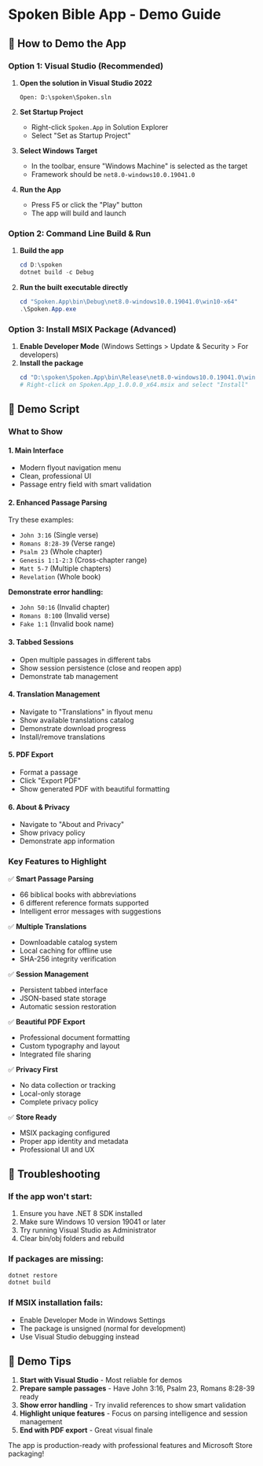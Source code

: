 # Spoken Bible App - Demo Guide

## 🎯 How to Demo the App

### Option 1: Visual Studio (Recommended)
1. **Open the solution in Visual Studio 2022**
   ```
   Open: D:\spoken\Spoken.sln
   ```

2. **Set Startup Project**
   - Right-click `Spoken.App` in Solution Explorer
   - Select "Set as Startup Project"

3. **Select Windows Target**
   - In the toolbar, ensure "Windows Machine" is selected as the target
   - Framework should be `net8.0-windows10.0.19041.0`

4. **Run the App**
   - Press F5 or click the "Play" button
   - The app will build and launch

### Option 2: Command Line Build & Run
1. **Build the app**
   ```powershell
   cd D:\spoken
   dotnet build -c Debug
   ```

2. **Run the built executable directly**
   ```powershell
   cd "Spoken.App\bin\Debug\net8.0-windows10.0.19041.0\win10-x64"
   .\Spoken.App.exe
   ```

### Option 3: Install MSIX Package (Advanced)
1. **Enable Developer Mode** (Windows Settings > Update & Security > For developers)
2. **Install the package**
   ```powershell
   cd "D:\spoken\Spoken.App\bin\Release\net8.0-windows10.0.19041.0\win10-x64\AppPackages\Spoken.App_1.0.0.0_Test"
   # Right-click on Spoken.App_1.0.0.0_x64.msix and select "Install"
   ```

## 🎪 Demo Script

### What to Show

#### 1. **Main Interface**
- Modern flyout navigation menu
- Clean, professional UI
- Passage entry field with smart validation

#### 2. **Enhanced Passage Parsing** 
Try these examples:
- `John 3:16` (Single verse)
- `Romans 8:28-39` (Verse range)
- `Psalm 23` (Whole chapter)
- `Genesis 1:1-2:3` (Cross-chapter range)
- `Matt 5-7` (Multiple chapters)
- `Revelation` (Whole book)

**Demonstrate error handling:**
- `John 50:16` (Invalid chapter)
- `Romans 8:100` (Invalid verse)
- `Fake 1:1` (Invalid book name)

#### 3. **Tabbed Sessions**
- Open multiple passages in different tabs
- Show session persistence (close and reopen app)
- Demonstrate tab management

#### 4. **Translation Management**
- Navigate to "Translations" in flyout menu
- Show available translations catalog
- Demonstrate download progress
- Install/remove translations

#### 5. **PDF Export**
- Format a passage
- Click "Export PDF" 
- Show generated PDF with beautiful formatting

#### 6. **About & Privacy**
- Navigate to "About and Privacy"
- Show privacy policy
- Demonstrate app information

### Key Features to Highlight

✅ **Smart Passage Parsing**
- 66 biblical books with abbreviations
- 6 different reference formats supported
- Intelligent error messages with suggestions

✅ **Multiple Translations**
- Downloadable catalog system
- Local caching for offline use
- SHA-256 integrity verification

✅ **Session Management**
- Persistent tabbed interface
- JSON-based state storage
- Automatic session restoration

✅ **Beautiful PDF Export**
- Professional document formatting
- Custom typography and layout
- Integrated file sharing

✅ **Privacy First**
- No data collection or tracking
- Local-only storage
- Complete privacy policy

✅ **Store Ready**
- MSIX packaging configured
- Proper app identity and metadata
- Professional UI and UX

## 🐛 Troubleshooting

### If the app won't start:
1. Ensure you have .NET 8 SDK installed
2. Make sure Windows 10 version 19041 or later
3. Try running Visual Studio as Administrator
4. Clear bin/obj folders and rebuild

### If packages are missing:
```powershell
dotnet restore
dotnet build
```

### If MSIX installation fails:
- Enable Developer Mode in Windows Settings
- The package is unsigned (normal for development)
- Use Visual Studio debugging instead

## 🎯 Demo Tips

1. **Start with Visual Studio** - Most reliable for demos
2. **Prepare sample passages** - Have John 3:16, Psalm 23, Romans 8:28-39 ready
3. **Show error handling** - Try invalid references to show smart validation
4. **Highlight unique features** - Focus on parsing intelligence and session management
5. **End with PDF export** - Great visual finale

The app is production-ready with professional features and Microsoft Store packaging!